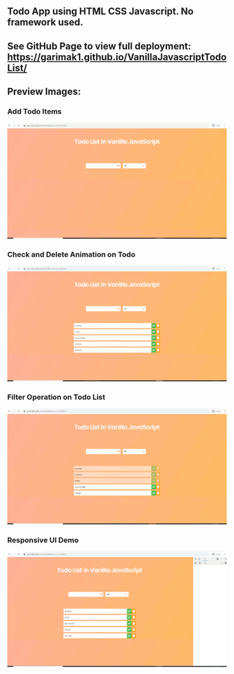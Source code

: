 ## Todo App using HTML CSS Javascript. No framework used.

## See GitHub Page to view full deployment: https://garimak1.github.io/VanillaJavascriptTodoList/

## Preview Images:

### Add Todo Items

![Adding Todo Items](https://github.com/GarimaK1/VanillaJavascriptTodoList/blob/master/Demo/TodoListAddTodos2.gif)

### Check and Delete Animation on Todo

![Check and Delete Animation on Todo](https://github.com/GarimaK1/VanillaJavascriptTodoList/blob/master/Demo/TodoListCheckDeleteAnimation2.gif)

### Filter Operation on Todo List

![Filter Operation on Todo List](https://github.com/GarimaK1/VanillaJavascriptTodoList/blob/master/Demo/TodoListFilterOperation2.gif)

### Responsive UI Demo

![Responsive UI Demo](https://github.com/GarimaK1/VanillaJavascriptTodoList/blob/master/Demo/TodoListResponsive%20UI2.gif)


